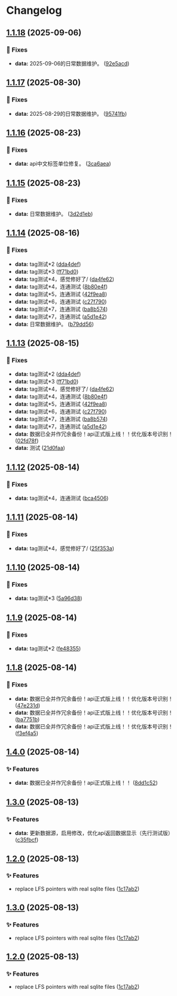 # Changelog

## [1.1.18](https://github.com/cmdSTARMO/cmdstar.github.io/compare/v1.1.17...v1.1.18) (2025-09-06)


### 🐞 Fixes

* **data:** 2025-09-06的日常数据维护。 ([92e5acd](https://github.com/cmdSTARMO/cmdstar.github.io/commit/92e5acd233ddec6be477b5967e18b9cb23d26b5d))

## [1.1.17](https://github.com/cmdSTARMO/cmdstar.github.io/compare/v1.1.16...v1.1.17) (2025-08-30)


### 🐞 Fixes

* **data:** 2025-08-29的日常数据维护。 ([95741fb](https://github.com/cmdSTARMO/cmdstar.github.io/commit/95741fb9f191386d5695c017a449a48c01af0320))

## [1.1.16](https://github.com/cmdSTARMO/cmdstar.github.io/compare/v1.1.15...v1.1.16) (2025-08-23)


### 🐞 Fixes

* **data:** api中文标签单位修复。 ([3ca6aea](https://github.com/cmdSTARMO/cmdstar.github.io/commit/3ca6aea5fdfa94553929e14fb41fed249f794b4c))

## [1.1.15](https://github.com/cmdSTARMO/cmdstar.github.io/compare/v1.1.14...v1.1.15) (2025-08-23)


### 🐞 Fixes

* **data:** 日常数据维护。 ([3d2d1eb](https://github.com/cmdSTARMO/cmdstar.github.io/commit/3d2d1ebb66533b42df8d4518d1f7c54d98d55081))

## [1.1.14](https://github.com/cmdSTARMO/cmdstar.github.io/compare/v1.1.13...v1.1.14) (2025-08-16)


### 🐞 Fixes

* **data:** tag测试*2 ([dda4def](https://github.com/cmdSTARMO/cmdstar.github.io/commit/dda4def58667302a8f423b226d7ad3eed6d92144))
* **data:** tag测试*3 ([ff71bd0](https://github.com/cmdSTARMO/cmdstar.github.io/commit/ff71bd09befab4a7845ce8c791aac78bae924ee1))
* **data:** tag测试*4，感觉修好了/ ([da4fe62](https://github.com/cmdSTARMO/cmdstar.github.io/commit/da4fe62ce14c23a2f98bc20cd5290beb529fbd6c))
* **data:** tag测试*4，连通测试 ([8b80e4f](https://github.com/cmdSTARMO/cmdstar.github.io/commit/8b80e4f8afcc29c0e81ca47dbedca3c51b68fa50))
* **data:** tag测试*5，连通测试 ([42f9ea8](https://github.com/cmdSTARMO/cmdstar.github.io/commit/42f9ea8c9e17b8ca1b895e4b4b07a4ef40882cac))
* **data:** tag测试*6，连通测试 ([c27f790](https://github.com/cmdSTARMO/cmdstar.github.io/commit/c27f790cc4c9d2ff0f18b6b34c2587c82a2f91fd))
* **data:** tag测试*7，连通测试 ([ba8b574](https://github.com/cmdSTARMO/cmdstar.github.io/commit/ba8b5741aa4abf9c3116691f37a30751dc14dced))
* **data:** tag测试*7，连通测试 ([a5d1e42](https://github.com/cmdSTARMO/cmdstar.github.io/commit/a5d1e4288948a4c54a9e9babb7014e65c37a78ac))
* **data:** 日常数据维护。 ([b79dd56](https://github.com/cmdSTARMO/cmdstar.github.io/commit/b79dd564a1871da416ee77bdeec8dc38a7cb2487))

## [1.1.13](https://github.com/cmdSTARMO/cmdstar.github.io/compare/v1.1.12...v1.1.13) (2025-08-15)


### 🐞 Fixes

* **data:** tag测试*2 ([dda4def](https://github.com/cmdSTARMO/cmdstar.github.io/commit/dda4def58667302a8f423b226d7ad3eed6d92144))
* **data:** tag测试*3 ([ff71bd0](https://github.com/cmdSTARMO/cmdstar.github.io/commit/ff71bd09befab4a7845ce8c791aac78bae924ee1))
* **data:** tag测试*4，感觉修好了/ ([da4fe62](https://github.com/cmdSTARMO/cmdstar.github.io/commit/da4fe62ce14c23a2f98bc20cd5290beb529fbd6c))
* **data:** tag测试*4，连通测试 ([8b80e4f](https://github.com/cmdSTARMO/cmdstar.github.io/commit/8b80e4f8afcc29c0e81ca47dbedca3c51b68fa50))
* **data:** tag测试*5，连通测试 ([42f9ea8](https://github.com/cmdSTARMO/cmdstar.github.io/commit/42f9ea8c9e17b8ca1b895e4b4b07a4ef40882cac))
* **data:** tag测试*6，连通测试 ([c27f790](https://github.com/cmdSTARMO/cmdstar.github.io/commit/c27f790cc4c9d2ff0f18b6b34c2587c82a2f91fd))
* **data:** tag测试*7，连通测试 ([ba8b574](https://github.com/cmdSTARMO/cmdstar.github.io/commit/ba8b5741aa4abf9c3116691f37a30751dc14dced))
* **data:** tag测试*7，连通测试 ([a5d1e42](https://github.com/cmdSTARMO/cmdstar.github.io/commit/a5d1e4288948a4c54a9e9babb7014e65c37a78ac))
* **data:** 数据已全并作冗余备份！api正式版上线！！优化版本号识别！ ([02fd78f](https://github.com/cmdSTARMO/cmdstar.github.io/commit/02fd78f904b81fdd29915dcb6f215ee04ab149fe))
* **data:** 测试 ([21d0faa](https://github.com/cmdSTARMO/cmdstar.github.io/commit/21d0faab2e559daea3ce187dd1eb852aab8f06be))

## [1.1.12](https://github.com/cmdSTARMO/cmdstar.github.io/compare/v1.1.11...v1.1.12) (2025-08-14)


### 🐞 Fixes

* **data:** tag测试*4，连通测试 ([bca4506](https://github.com/cmdSTARMO/cmdstar.github.io/commit/bca4506fbbb6d4df88fd546c70961c1d976a28cc))

## [1.1.11](https://github.com/cmdSTARMO/cmdstar.github.io/compare/v1.1.10...v1.1.11) (2025-08-14)


### 🐞 Fixes

* **data:** tag测试*4，感觉修好了/ ([25f353a](https://github.com/cmdSTARMO/cmdstar.github.io/commit/25f353aa7000670eb53aa6fca60128fd8dbe1fc7))

## [1.1.10](https://github.com/cmdSTARMO/cmdstar.github.io/compare/v1.1.9...v1.1.10) (2025-08-14)


### 🐞 Fixes

* **data:** tag测试*3 ([5a96d38](https://github.com/cmdSTARMO/cmdstar.github.io/commit/5a96d38dd942c027cf64cb31c56b0db9b4d89cd7))

## [1.1.9](https://github.com/cmdSTARMO/cmdstar.github.io/compare/v1.1.8...v1.1.9) (2025-08-14)


### 🐞 Fixes

* **data:** tag测试*2 ([fe48355](https://github.com/cmdSTARMO/cmdstar.github.io/commit/fe48355148e7411f4c9f89aaf15ea2c0f8074fba))

## [1.1.8](https://github.com/cmdSTARMO/cmdstar.github.io/compare/v1.4.0...v1.1.8) (2025-08-14)


### 🐞 Fixes

* **data:** 数据已全并作冗余备份！api正式版上线！！优化版本号识别！ ([47e231d](https://github.com/cmdSTARMO/cmdstar.github.io/commit/47e231dd546586581d1a6a346e26f01a336d57b9))
* **data:** 数据已全并作冗余备份！api正式版上线！！优化版本号识别！ ([ba7751b](https://github.com/cmdSTARMO/cmdstar.github.io/commit/ba7751b1d8e1e003cb7b6dd0f3596de43b456b75))
* **data:** 数据已全并作冗余备份！api正式版上线！！优化版本号识别！ ([f3ef4a5](https://github.com/cmdSTARMO/cmdstar.github.io/commit/f3ef4a5103b04882b035c1c12009373de000a6b7))

## [1.4.0](https://github.com/cmdSTARMO/cmdstar.github.io/compare/v1.3.0...v1.4.0) (2025-08-14)


### ✨ Features

* **data:** 数据已全并作冗余备份！api正式版上线！！ ([8dd1c52](https://github.com/cmdSTARMO/cmdstar.github.io/commit/8dd1c5208ed52e130c2edb8e878b5970f63bad3d))

## [1.3.0](https://github.com/cmdSTARMO/cmdstar.github.io/compare/v1.2.0...v1.3.0) (2025-08-13)


### ✨ Features

* **data:** 更新数据源，启用修改，优化api返回数据显示（先行测试版） ([c35fbcf](https://github.com/cmdSTARMO/cmdstar.github.io/commit/c35fbcf86ff32248b858c1415bafc349b9205446))

## [1.2.0](https://github.com/cmdSTARMO/cmdstar.github.io/compare/v1.1.6...v1.2.0) (2025-08-13)


### ✨ Features

* replace LFS pointers with real sqlite files ([1c17ab2](https://github.com/cmdSTARMO/cmdstar.github.io/commit/1c17ab2166b6f0165f26eafbd8ad3c58dcb3305f))

## [1.3.0](https://github.com/cmdSTARMO/cmdstar.github.io/compare/v1.2.0...v1.3.0) (2025-08-13)


### ✨ Features

* replace LFS pointers with real sqlite files ([1c17ab2](https://github.com/cmdSTARMO/cmdstar.github.io/commit/1c17ab2166b6f0165f26eafbd8ad3c58dcb3305f))

## [1.2.0](https://github.com/cmdSTARMO/cmdstar.github.io/compare/v1.1.6...v1.2.0) (2025-08-13)


### ✨ Features

* replace LFS pointers with real sqlite files ([1c17ab2](https://github.com/cmdSTARMO/cmdstar.github.io/commit/1c17ab2166b6f0165f26eafbd8ad3c58dcb3305f))
